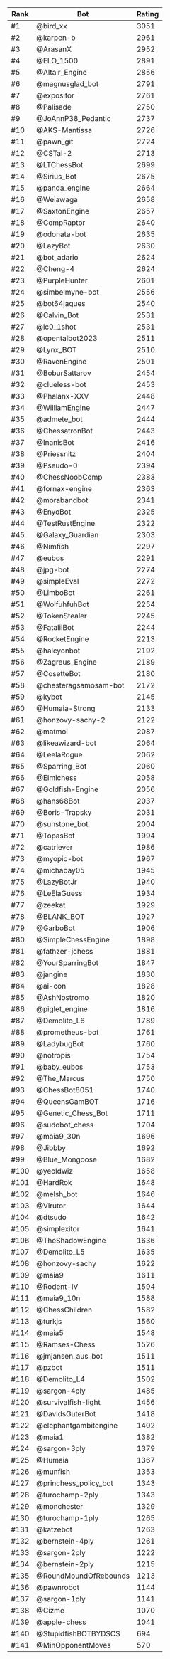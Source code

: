 Rank|Bot|Rating
---|---|---
#1|@bird_xx|3051
#2|@karpen-b|2961
#3|@ArasanX|2952
#4|@ELO_1500|2891
#5|@Altair_Engine|2856
#6|@magnusglad_bot|2791
#7|@expositor|2761
#8|@Palisade|2750
#9|@JoAnnP38_Pedantic|2737
#10|@AKS-Mantissa|2726
#11|@pawn_git|2724
#12|@CSTal-2|2713
#13|@LTChessBot|2699
#14|@Sirius_Bot|2675
#15|@panda_engine|2664
#16|@Weiawaga|2658
#17|@SaxtonEngine|2657
#18|@CompRaptor|2640
#19|@odonata-bot|2635
#20|@LazyBot|2630
#21|@bot_adario|2624
#22|@Cheng-4|2624
#23|@PurpleHunter|2601
#24|@simbelmyne-bot|2556
#25|@bot64jaques|2540
#26|@Calvin_Bot|2531
#27|@lc0_1shot|2531
#28|@opentalbot2023|2511
#29|@Lynx_BOT|2510
#30|@RavenEngine|2501
#31|@BoburSattarov|2454
#32|@clueless-bot|2453
#33|@Phalanx-XXV|2448
#34|@WilliamEngine|2447
#35|@admete_bot|2444
#36|@ChessatronBot|2443
#37|@InanisBot|2416
#38|@Priessnitz|2404
#39|@Pseudo-0|2394
#40|@ChessNoobComp|2383
#41|@fornax-engine|2363
#42|@morabandbot|2341
#43|@EnyoBot|2325
#44|@TestRustEngine|2322
#45|@Galaxy_Guardian|2303
#46|@Nimfish|2297
#47|@eubos|2291
#48|@jpg-bot|2274
#49|@simpleEval|2272
#50|@LimboBot|2261
#51|@WolfuhfuhBot|2254
#52|@TokenStealer|2245
#53|@FataliiBot|2244
#54|@RocketEngine|2213
#55|@halcyonbot|2192
#56|@Zagreus_Engine|2189
#57|@CosetteBot|2180
#58|@chesteragsamosam-bot|2172
#59|@kybot|2145
#60|@Humaia-Strong|2133
#61|@honzovy-sachy-2|2122
#62|@matmoi|2087
#63|@likeawizard-bot|2064
#64|@LeelaRogue|2062
#65|@Sparring_Bot|2060
#66|@Elmichess|2058
#67|@Goldfish-Engine|2056
#68|@hans68Bot|2037
#69|@Boris-Trapsky|2031
#70|@sunstone_bot|2004
#71|@TopasBot|1994
#72|@catriever|1986
#73|@myopic-bot|1967
#74|@michabay05|1945
#75|@LazyBotJr|1940
#76|@LeElaGuess|1934
#77|@zeekat|1929
#78|@BLANK_BOT|1927
#79|@GarboBot|1906
#80|@SimpleChessEngine|1898
#81|@fathzer-jchess|1881
#82|@YourSparringBot|1847
#83|@jangine|1830
#84|@ai-con|1828
#85|@AshNostromo|1820
#86|@piglet_engine|1816
#87|@Demolito_L6|1789
#88|@prometheus-bot|1761
#89|@LadybugBot|1760
#90|@notropis|1754
#91|@baby_eubos|1753
#92|@The_Marcus|1750
#93|@ChessBot8051|1740
#94|@QueensGamBOT|1716
#95|@Genetic_Chess_Bot|1711
#96|@sudobot_chess|1704
#97|@maia9_30n|1696
#98|@Jibbby|1692
#99|@Blue_Mongoose|1682
#100|@yeoldwiz|1658
#101|@HardRok|1648
#102|@melsh_bot|1646
#103|@Virutor|1644
#104|@dtsudo|1642
#105|@simplexitor|1641
#106|@TheShadowEngine|1636
#107|@Demolito_L5|1635
#108|@honzovy-sachy|1622
#109|@maia9|1611
#110|@Rodent-IV|1594
#111|@maia9_10n|1588
#112|@ChessChildren|1582
#113|@turkjs|1560
#114|@maia5|1548
#115|@Ramses-Chess|1526
#116|@jmjansen_aus_bot|1511
#117|@pzbot|1511
#118|@Demolito_L4|1502
#119|@sargon-4ply|1485
#120|@survivalfish-light|1456
#121|@DavidsGuterBot|1418
#122|@elephantgambitengine|1402
#123|@maia1|1382
#124|@sargon-3ply|1379
#125|@Humaia|1367
#126|@munfish|1353
#127|@princhess_policy_bot|1343
#128|@turochamp-2ply|1343
#129|@monchester|1329
#130|@turochamp-1ply|1265
#131|@katzebot|1263
#132|@bernstein-4ply|1261
#133|@sargon-2ply|1222
#134|@bernstein-2ply|1215
#135|@RoundMoundOfRebounds|1213
#136|@pawnrobot|1144
#137|@sargon-1ply|1141
#138|@Cizme|1070
#139|@apple-chess|1041
#140|@StupidfishBOTBYDSCS|694
#141|@MinOpponentMoves|570
